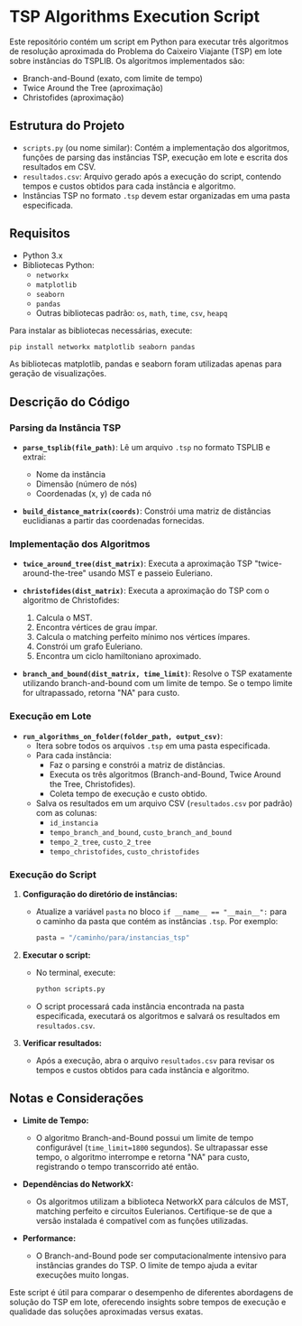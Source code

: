 # TSP Algorithms Execution Script

Este repositório contém um script em Python para executar três algoritmos de resolução aproximada do Problema do Caixeiro Viajante (TSP) em lote sobre instâncias do TSPLIB. Os algoritmos implementados são:

- Branch-and-Bound (exato, com limite de tempo)
- Twice Around the Tree (aproximação)
- Christofides (aproximação)

## Estrutura do Projeto

- `scripts.py` (ou nome similar): Contém a implementação dos algoritmos, funções de parsing das instâncias TSP, execução em lote e escrita dos resultados em CSV.
- `resultados.csv`: Arquivo gerado após a execução do script, contendo tempos e custos obtidos para cada instância e algoritmo.
- Instâncias TSP no formato `.tsp` devem estar organizadas em uma pasta especificada.

## Requisitos

- Python 3.x
- Bibliotecas Python:
  - `networkx`
  - `matplotlib`
  - `seaborn`
  - `pandas`
  - Outras bibliotecas padrão: `os`, `math`, `time`, `csv`, `heapq`

Para instalar as bibliotecas necessárias, execute:
```bash
pip install networkx matplotlib seaborn pandas
```

As bibliotecas matplotlib, pandas e seaborn foram utilizadas apenas para geração de visualizações.

## Descrição do Código

### Parsing da Instância TSP
- **`parse_tsplib(file_path)`**: Lê um arquivo `.tsp` no formato TSPLIB e extrai:
  - Nome da instância
  - Dimensão (número de nós)
  - Coordenadas (x, y) de cada nó

- **`build_distance_matrix(coords)`**: Constrói uma matriz de distâncias euclidianas a partir das coordenadas fornecidas.

### Implementação dos Algoritmos

- **`twice_around_tree(dist_matrix)`**: Executa a aproximação TSP "twice-around-the-tree" usando MST e passeio Euleriano.
  
- **`christofides(dist_matrix)`**: Executa a aproximação do TSP com o algoritmo de Christofides:
  1. Calcula o MST.
  2. Encontra vértices de grau ímpar.
  3. Calcula o matching perfeito mínimo nos vértices ímpares.
  4. Constrói um grafo Euleriano.
  5. Encontra um ciclo hamiltoniano aproximado.

- **`branch_and_bound(dist_matrix, time_limit)`**: Resolve o TSP exatamente utilizando branch-and-bound com um limite de tempo. Se o tempo limite for ultrapassado, retorna "NA" para custo.

### Execução em Lote

- **`run_algorithms_on_folder(folder_path, output_csv)`**:
  - Itera sobre todos os arquivos `.tsp` em uma pasta especificada.
  - Para cada instância:
    - Faz o parsing e constrói a matriz de distâncias.
    - Executa os três algoritmos (Branch-and-Bound, Twice Around the Tree, Christofides).
    - Coleta tempo de execução e custo obtido.
  - Salva os resultados em um arquivo CSV (`resultados.csv` por padrão) com as colunas:
    - `id_instancia`
    - `tempo_branch_and_bound`, `custo_branch_and_bound`
    - `tempo_2_tree`, `custo_2_tree`
    - `tempo_christofides`, `custo_christofides`

### Execução do Script

1. **Configuração do diretório de instâncias:**
   - Atualize a variável `pasta` no bloco `if __name__ == "__main__":` para o caminho da pasta que contém as instâncias `.tsp`. Por exemplo:
     ```python
     pasta = "/caminho/para/instancias_tsp"
     ```

2. **Executar o script:**
   - No terminal, execute:
     ```bash
     python scripts.py
     ```
   - O script processará cada instância encontrada na pasta especificada, executará os algoritmos e salvará os resultados em `resultados.csv`.

3. **Verificar resultados:**
   - Após a execução, abra o arquivo `resultados.csv` para revisar os tempos e custos obtidos para cada instância e algoritmo.

## Notas e Considerações

- **Limite de Tempo:** 
  - O algoritmo Branch-and-Bound possui um limite de tempo configurável (`time_limit=1800` segundos). Se ultrapassar esse tempo, o algoritmo interrompe e retorna "NA" para custo, registrando o tempo transcorrido até então.

- **Dependências do NetworkX:**
  - Os algoritmos utilizam a biblioteca NetworkX para cálculos de MST, matching perfeito e circuitos Eulerianos. Certifique-se de que a versão instalada é compatível com as funções utilizadas.

- **Performance:**
  - O Branch-and-Bound pode ser computacionalmente intensivo para instâncias grandes do TSP. O limite de tempo ajuda a evitar execuções muito longas.

Este script é útil para comparar o desempenho de diferentes abordagens de solução do TSP em lote, oferecendo insights sobre tempos de execução e qualidade das soluções aproximadas versus exatas.